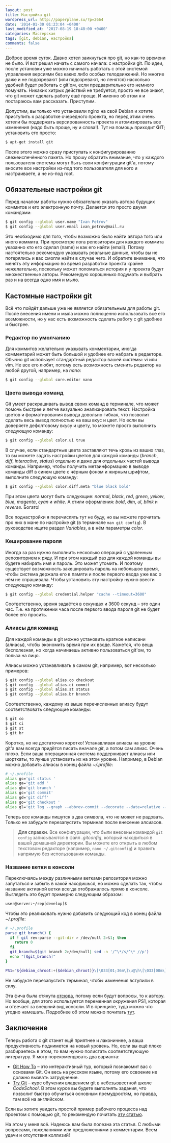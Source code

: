 ```yaml
---
layout: post
title: Настройка git
wordpress_url: http://paperplane.su/?p=2664
date: '2014-01-30 01:23:04 +0400'
last_modified_at: '2017-08-19 18:48:00 +0400'
categories: Мастерская
tags: [git, debian, настройка]
comments: false
---
```


Доброе время суток. Давно хотел заикнуться про git, но как-то времени не было. И вот решил начать с самого начала: с настройки git. По идеи, после установки уже можно начинать работать с этой системой управления версиями без каких либо особых телодвижений. Но многие даже и не подозревают (или подозревают, но ленятся) насколько удобней будет работать с git'ом, если предварительно его немного помучать. Никаких хитрых действий не требуется, просто не все знают, что git может сделать работу ещё проще. И именно об этом я и постараюсь вам рассказать. Приступим.

Допустим, вы только что установили nginx на свой Debian и хотите приступить к разработке очередного проекта, но перед этим очень хотели бы поддержать версированность проекта и атомизировать все изменения (надо быть проще, ну и слова!). Тут на помощь приходит **GIT**; установить его просто:

```bash
$ apt-get install git
```

После этого можно сразу приступать к конфигурированию свежеиспечённого пакета. Но прошу обратить внимание, что у каждого пользователя системы могут быть свои конфигурации git'а, потому вносите все настройки из-под того пользователя для кого и настраиваете, а не из-под root.

## Обязательные настройки git

Перед началом работы нужно обязательно указать автора будущих коммитов и его электронную почту. Делается это просто двумя командами:

```bash
$ git config --global user.name "Ivan Petrov"
$ git config --global user.email ivan_petrov@mail.ru
```

Это необходимо для того, чтобы возможно было найти автора того или иного коммита. При просмотре лога репозитория для каждого коммита указанно кто его сделал (name) и как его найти (email). Потому настоятельно рекомендую указывать реальные данные, чтобы вы не потерялись и вас смогли найти в случае чего. И обратите внимание, что менять эту информацию во время разработки проекта крайне нежелательно, поскольку может поломаться история и у проекта будут множественные авторы. Рекомендую хорошенько подумать и выбрать раз и на всегда одно имя и мыло.

## Кастомные настройки git

Всё что пойдёт дальше уже не является обязательным для работы git. После внесения имени и мыла можно полноценно использовать все его возможности, но у нас есть возможность сделать работу с git удобнее и быстрее.

### Редактор по умолчанию

Для коммитов желательно указывать комментарии, иногда комментарий может быть большой и удобнее его набрать в редакторе. Обычно git использует стандартный редактор вашей системы: vi или vim. Не все его любят, потому есть возможность сменить редактор на любой другой, например, на _nano_:

```bash
$ git config --global core.editor nano
```

### Цвета вывода команд

Git умеет раскрашивать вывод своих команд в терминале, что может помочь быстрее и легче визуально анализировать текст. Настройка цветов и форматирования вывода довольно гибкая, что позволит сделать весь вывод полностью на ваш вкус и цвет. Но если вы доверяете дефолтовому вкусу и цвету, то можете просто выполнить следующую команду:

```bash
$ git config --global color.ui true
```

В случае, если стандартные цвета заставляют течь кровь из ваших глаз, то вы можете задать настройки цветов для каждой команды (_branch_, _diff_, _interactive_, _status_) отдельно и даже для отдельных частей вывода команды. Например, чтобы получить метаинформацию в выводе команды diff в синем цвете с чёрным фоном и жирным шрифтом, выполните следующую команду:

```bash
$ git config --global color.diff.meta "blue black bold"
```

При этом цвета могут быть следующие: _normal_, _black_, _red_, _green_, _yellow_, _blue_, _magenta_, _cyan_ и _white_. А стили оформления: _bold_, _dim_, _ul_, _blink_ и _reverse_. Богато!

Все поднастройки я перечислять тут не буду, но вы можете прочитать про них в мане по настройке git (в терминале `man git config`). В руководстве ищите раздел _Variables_, а в нём параметры _color_.

### Кеширование пароля

Иногда за раз нужно выполнить несколько операций с удаленным репозиторием к ряду. И при этом каждый раз для каждой команды вы будете набирать имя и пароль. Это может утомить. И поэтому существует возможность закешировать пароль на небольшое время, чтобы система держала его в памяти и после первого ввода уже вас о нём не спрашивала. Чтобы установить эту настройку нужно ввести следующую команду:

```bash
$ git config --global credential.helper "cache --timeout=3600"
```

Соответственно, время задаётся в секундах и 3600 секунд – это один час. Т.е. на протяжении часа после первого ввода пароля git не будет более его просить.

### Алиасы для команд

Для каждой команды в git можно установить краткое написани (алиасы), чтобы экономить время при их вводе. Кажется, что вещь бесполезная, но когда начинаешь активно пользоваться git'ом, то польза на лицо.

Алиасы можно устанавливать в самом git, например, вот несколько примеров:

```bash
$ git config --global alias.co checkout
$ git config --global alias.ci commit
$ git config --global alias.st status
$ git config --global alias.br branch
```

Соответственно, каждому из выше перечисленных алиасу будут соответствовать следующие команды:

```bash
$ git co
$ git ci
$ git st
$ git br
```

Коротко, но не достаточно коротко! Устанавливая алиасы на уровне git'а вам всегда придётся писать вначале _git_, а потом сам алиас. Очень плохо. Если ваша операционная система поддерживает алиасы или шорткаты, то лучше установить их на этом уровне. Например, в Debian можно добавить алиасы в конец файла _~/.profile_:

```bash
# ~/.profile
alias gs='git status '
alias ga='git add '
alias gb='git branch '
alias gc='git commit'
alias gd='git diff'
alias go='git checkout '
alias gl='git log --graph --abbrev-commit --decorate --date=relative --format=format:"%C(bold blue)%h%C(reset) - %C(bold green)(%ar)%C(reset) %C(white)%s%C(reset) %C(dim white)- %an%C(reset)%C(bold yellow)%d%C(reset)" --all'
```

Теперь все команды пишутся в два символа, что не может не радовать. Только не забудьте перезапустить терминал после внесение алсиасов.

> **Для справки**. Все конфигурации, что были внесены командой `git config` записываются в файл _.gitconfig_, который находиться в вашей домашней директории. Вы можете его открыть в любом текстовом редакторе (например, `nano ~/.gitconfig`) и править напрямую без использования команды.

### Название ветки в консоли

Переключаясь между различными ветками репозитория можно запутаться и забыть в какой находишься, но можно сделать так, чтобы название активной ветки всегда отображалось прямо в консоле. Выглядеть это будет примерно следующим образом:

```bash
user@server:~/rep[develop]$
```

Чтобы это реализовать нужно добавить следующий код в конец файла _~/.profile_:

```bash
# ~/.profile
parse_git_branch() {
  if ! git rev-parse --git-dir > /dev/null 2>&1; then
    return 0
  fi
  git_branch=$(git branch 2>/dev/null| sed -n '/^\*/s/^\* //p')
  echo "[$git_branch]"
}

PS1="${debian_chroot:+($debian_chroot)}\[\033[01;36m\]\u@\h\[\033[00m\]:\[\033[01;32m\]\w\[\033[00m\]\[\033[01;31m\]\$(parse_git_branch)\[\033[00m\]$ "
```

Не забудьте перезапустить терминал, чтобы изменения вступили в силу.

Эта фича была стянута [отсюда](http://subhojitpaul.blogspot.ru/2013/03/display-current-git-branch-in-bash.html), потому если будут вопросы, то к автору. Но вообще, для этого используется переменная окружения PS1, которая и отвечает за внешний вид консоли. И в принципе, туда можно что угодно намешать. Подробнее об этом можно почитать [тут](http://www.cyberciti.biz/tips/howto-linux-unix-bash-shell-setup-prompt.html).

## Заключение

Теперь работа с git станет ещё приятнее и лаконичнее, а ваша продуктивность поднимется на новый уровень. Но, если вы ещё плохо разбираетесь в этом, то вам нужно полистать соответствующую литературу. Я могу порекомендовать два варианта:

*   [Git How To](http://githowto.com/ru "Git How To") – это интерактивный тур, который познакомит вас с основами Git. Он весь на русском языке, потому его освоение не должно вызвать затруднение.
*   [Try Git](https://www.codeschool.com/courses/try-git "Try Git") – курс обучения владением git в небезызвестной школе _CodeSchool_. В этом курсе вы будете выполнять задания, что позволит быстро обучиться основным премудростям, но правда, там всё на английском.

Если вы хотите увидеть простой пример рабочего процесса над проектом с помощью git, то рекомендую почитать [эту статью](http://www.gnuplanet.ru/doc/dev/tool/git/ "Git это просто!").

На этом у меня всё. Надеюсь вам была полезна эта статья. С любыми вопросами, пожеланиями или предложениями в комментарии. Всем удачи и отсутствия коллизий!
